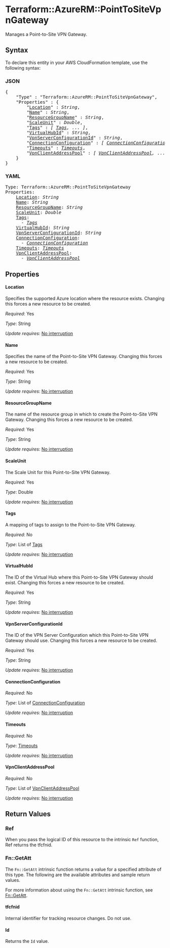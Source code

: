# Terraform::AzureRM::PointToSiteVpnGateway

Manages a Point-to-Site VPN Gateway.

## Syntax

To declare this entity in your AWS CloudFormation template, use the following syntax:

### JSON

<pre>
{
    "Type" : "Terraform::AzureRM::PointToSiteVpnGateway",
    "Properties" : {
        "<a href="#location" title="Location">Location</a>" : <i>String</i>,
        "<a href="#name" title="Name">Name</a>" : <i>String</i>,
        "<a href="#resourcegroupname" title="ResourceGroupName">ResourceGroupName</a>" : <i>String</i>,
        "<a href="#scaleunit" title="ScaleUnit">ScaleUnit</a>" : <i>Double</i>,
        "<a href="#tags" title="Tags">Tags</a>" : <i>[ <a href="tags.md">Tags</a>, ... ]</i>,
        "<a href="#virtualhubid" title="VirtualHubId">VirtualHubId</a>" : <i>String</i>,
        "<a href="#vpnserverconfigurationid" title="VpnServerConfigurationId">VpnServerConfigurationId</a>" : <i>String</i>,
        "<a href="#connectionconfiguration" title="ConnectionConfiguration">ConnectionConfiguration</a>" : <i>[ <a href="connectionconfiguration.md">ConnectionConfiguration</a>, ... ]</i>,
        "<a href="#timeouts" title="Timeouts">Timeouts</a>" : <i><a href="timeouts.md">Timeouts</a></i>,
        "<a href="#vpnclientaddresspool" title="VpnClientAddressPool">VpnClientAddressPool</a>" : <i>[ <a href="vpnclientaddresspool.md">VpnClientAddressPool</a>, ... ]</i>
    }
}
</pre>

### YAML

<pre>
Type: Terraform::AzureRM::PointToSiteVpnGateway
Properties:
    <a href="#location" title="Location">Location</a>: <i>String</i>
    <a href="#name" title="Name">Name</a>: <i>String</i>
    <a href="#resourcegroupname" title="ResourceGroupName">ResourceGroupName</a>: <i>String</i>
    <a href="#scaleunit" title="ScaleUnit">ScaleUnit</a>: <i>Double</i>
    <a href="#tags" title="Tags">Tags</a>: <i>
      - <a href="tags.md">Tags</a></i>
    <a href="#virtualhubid" title="VirtualHubId">VirtualHubId</a>: <i>String</i>
    <a href="#vpnserverconfigurationid" title="VpnServerConfigurationId">VpnServerConfigurationId</a>: <i>String</i>
    <a href="#connectionconfiguration" title="ConnectionConfiguration">ConnectionConfiguration</a>: <i>
      - <a href="connectionconfiguration.md">ConnectionConfiguration</a></i>
    <a href="#timeouts" title="Timeouts">Timeouts</a>: <i><a href="timeouts.md">Timeouts</a></i>
    <a href="#vpnclientaddresspool" title="VpnClientAddressPool">VpnClientAddressPool</a>: <i>
      - <a href="vpnclientaddresspool.md">VpnClientAddressPool</a></i>
</pre>

## Properties

#### Location

Specifies the supported Azure location where the resource exists. Changing this forces a new resource to be created.

_Required_: Yes

_Type_: String

_Update requires_: [No interruption](https://docs.aws.amazon.com/AWSCloudFormation/latest/UserGuide/using-cfn-updating-stacks-update-behaviors.html#update-no-interrupt)

#### Name

Specifies the name of the Point-to-Site VPN Gateway. Changing this forces a new resource to be created.

_Required_: Yes

_Type_: String

_Update requires_: [No interruption](https://docs.aws.amazon.com/AWSCloudFormation/latest/UserGuide/using-cfn-updating-stacks-update-behaviors.html#update-no-interrupt)

#### ResourceGroupName

The name of the resource group in which to create the Point-to-Site VPN Gateway. Changing this forces a new resource to be created.

_Required_: Yes

_Type_: String

_Update requires_: [No interruption](https://docs.aws.amazon.com/AWSCloudFormation/latest/UserGuide/using-cfn-updating-stacks-update-behaviors.html#update-no-interrupt)

#### ScaleUnit

The Scale Unit for this Point-to-Site VPN Gateway.

_Required_: Yes

_Type_: Double

_Update requires_: [No interruption](https://docs.aws.amazon.com/AWSCloudFormation/latest/UserGuide/using-cfn-updating-stacks-update-behaviors.html#update-no-interrupt)

#### Tags

A mapping of tags to assign to the Point-to-Site VPN Gateway.

_Required_: No

_Type_: List of <a href="tags.md">Tags</a>

_Update requires_: [No interruption](https://docs.aws.amazon.com/AWSCloudFormation/latest/UserGuide/using-cfn-updating-stacks-update-behaviors.html#update-no-interrupt)

#### VirtualHubId

The ID of the Virtual Hub where this Point-to-Site VPN Gateway should exist. Changing this forces a new resource to be created.

_Required_: Yes

_Type_: String

_Update requires_: [No interruption](https://docs.aws.amazon.com/AWSCloudFormation/latest/UserGuide/using-cfn-updating-stacks-update-behaviors.html#update-no-interrupt)

#### VpnServerConfigurationId

The ID of the VPN Server Configuration which this Point-to-Site VPN Gateway should use. Changing this forces a new resource to be created.

_Required_: Yes

_Type_: String

_Update requires_: [No interruption](https://docs.aws.amazon.com/AWSCloudFormation/latest/UserGuide/using-cfn-updating-stacks-update-behaviors.html#update-no-interrupt)

#### ConnectionConfiguration

_Required_: No

_Type_: List of <a href="connectionconfiguration.md">ConnectionConfiguration</a>

_Update requires_: [No interruption](https://docs.aws.amazon.com/AWSCloudFormation/latest/UserGuide/using-cfn-updating-stacks-update-behaviors.html#update-no-interrupt)

#### Timeouts

_Required_: No

_Type_: <a href="timeouts.md">Timeouts</a>

_Update requires_: [No interruption](https://docs.aws.amazon.com/AWSCloudFormation/latest/UserGuide/using-cfn-updating-stacks-update-behaviors.html#update-no-interrupt)

#### VpnClientAddressPool

_Required_: No

_Type_: List of <a href="vpnclientaddresspool.md">VpnClientAddressPool</a>

_Update requires_: [No interruption](https://docs.aws.amazon.com/AWSCloudFormation/latest/UserGuide/using-cfn-updating-stacks-update-behaviors.html#update-no-interrupt)

## Return Values

### Ref

When you pass the logical ID of this resource to the intrinsic `Ref` function, Ref returns the tfcfnid.

### Fn::GetAtt

The `Fn::GetAtt` intrinsic function returns a value for a specified attribute of this type. The following are the available attributes and sample return values.

For more information about using the `Fn::GetAtt` intrinsic function, see [Fn::GetAtt](https://docs.aws.amazon.com/AWSCloudFormation/latest/UserGuide/intrinsic-function-reference-getatt.html).

#### tfcfnid

Internal identifier for tracking resource changes. Do not use.

#### Id

Returns the <code>Id</code> value.

